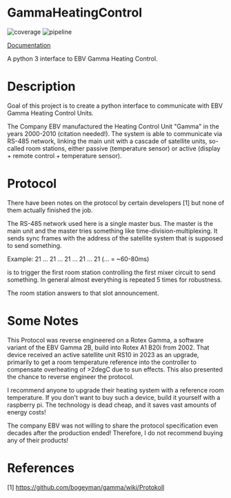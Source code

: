 # GammaHeatingControl

![coverage](https://gitlab.com/Menschel/GammaHeatingControl/badges/master/coverage.svg)
![pipeline](https://gitlab.com/Menschel/GammaHeatingControl/badges/master/pipeline.svg)

[Documentation](https://menschel.gitlab.io/GammaHeatingControl/)

A python 3 interface to EBV Gamma Heating Control.

# Description

Goal of this project is to create a python interface to communicate with EBV Gamma Heating Control Units.

The Company EBV manufactured the Heating Control Unit "Gamma" in the years 2000-2010 (citation needed!).
The system is able to communicate via RS-485 network, linking the main unit with a cascade of satellite units,
so-called room stations, either passive (temperature sensor) or active (display + remote control + temperature sensor).


# Protocol
There have been notes on the protocol by certain developers [1] but none of them actually finished the job.

The RS-485 network used here is a single master bus. The master is the main unit and the master tries something like
time-division-multiplexing.
It sends sync frames with the address of the satellite system that is supposed to send something.

Example:
21 ... 21 ... 21 ... 21 ... 21 (... = ~60-80ms)

is to trigger the first room station controlling the first mixer circuit to send something.
In general almost everything is repeated 5 times for robustness.

The room station answers to that slot announcement.






# Some Notes
This Protocol was reverse engineered on a Rotex Gamma, a software variant of the EBV Gamma 2B, build into Rotex A1 B20i
from 2002.
That device received an active satellite unit RS10 in 2023 as an upgrade, primarily to get a room temperature reference
into the controller to compensate overheating of >2degC due to sun effects. This also presented the chance to reverse
engineer the protocol.

I recommend anyone to upgrade their heating system with a reference room temperature.
If you don't want to buy such a device, build it yourself with a raspberry pi.
The technology is dead cheap, and it saves vast amounts of energy costs!

The company EBV was not willing to share the protocol specification even decades after the production ended!
Therefore, I do not recommend buying any of their products!


# References

[1] https://github.com/bogeyman/gamma/wiki/Protokoll
